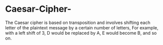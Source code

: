 # Caesar-Cipher-
 The Caesar cipher is based on transposition and involves shifting each letter of the plaintext message by a certain number of letters,  For example, with a left shift of 3, D would be replaced by A, E would become B, and so on.
